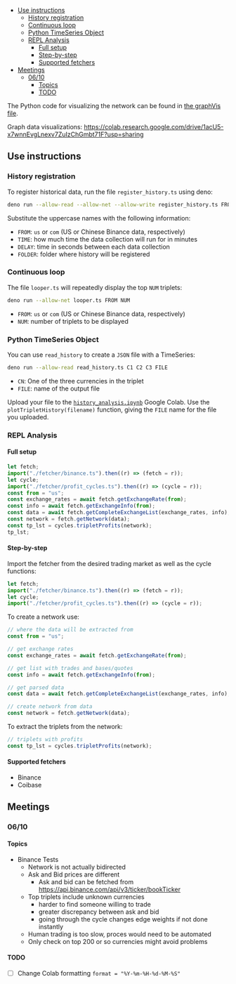 - [Use instructions](#use-instructions)
  - [History registration](#history-registration)
  - [Continuous loop](#continuous-loop)
  - [Python TimeSeries Object](#python-timeseries-object)
  - [REPL Analysis](#repl-analysis)
    - [Full setup](#full-setup)
    - [Step-by-step](#step-by-step)
    - [Supported fetchers](#supported-fetchers)
- [Meetings](#meetings)
  - [06/10](#0610)
    - [Topics](#topics)
    - [TODO](#todo)

The Python code for visualizing the network can be found in [the graphVis file](graphVis.py).

Graph data visualizations: https://colab.research.google.com/drive/1acU5-x7wnnEvgLnexv7ZuIzChGmbt71F?usp=sharing

## Use instructions

### History registration

To register historical data, run the file `register_history.ts` using deno:

```bash
deno run --allow-read --allow-net --allow-write register_history.ts FROM TIME DELAY FOLDER
```

Substitute the uppercase names with the following information:

- `FROM`: `us` or `com` (US or Chinese Binance data, respectively)
- `TIME`: how much time the data collection will run for in minutes
- `DELAY`: time in seconds between each data collection
- `FOLDER`: folder where history will be registered

### Continuous loop

The file `looper.ts` will repeatedly display the top `NUM` triplets:

```bash
deno run --allow-net looper.ts FROM NUM
```

- `FROM`: `us` or `com` (US or Chinese Binance data, respectively)
- `NUM`: number of triplets to be displayed

### Python TimeSeries Object

You can use `read_history` to create a `JSON` file with a TimeSeries:

```bash
deno run --allow-read read_history.ts C1 C2 C3 FILE
```

- `CN`: One of the three currencies in the triplet
- `FILE`: name of the output file

Upload your file to the [`history_analysis.ipynb`](https://colab.research.google.com/drive/1xyZX4Gi8U42H3BpiDe1jkxFT48d5Civ0#scrollTo=DHHEC3z8Cz7a) Google Colab.
Use the `plotTripletHistory(filename)` function, giving the `FILE` name for the file you uploaded.

### REPL Analysis

#### Full setup

```ts
let fetch;
import("./fetcher/binance.ts").then((r) => (fetch = r));
let cycle;
import("./fetcher/profit_cycles.ts").then((r) => (cycle = r));
const from = "us";
const exchange_rates = await fetch.getExchangeRate(from);
const info = await fetch.getExchangeInfo(from);
const data = await fetch.getCompleteExchangeList(exchange_rates, info);
const network = fetch.getNetwork(data);
const tp_lst = cycles.tripletProfits(network);
tp_lst;
```

#### Step-by-step

Import the fetcher from the desired trading market as well as the cycle functions:

```ts
let fetch;
import("./fetcher/binance.ts").then((r) => (fetch = r));
let cycle;
import("./fetcher/profit_cycles.ts").then((r) => (cycle = r));
```

To create a network use:

```ts
// where the data will be extracted from
const from = "us";

// get exchange rates
const exchange_rates = await fetch.getExchangeRate(from);

// get list with trades and bases/quotes
const info = await fetch.getExchangeInfo(from);

// get parsed data
const data = await fetch.getCompleteExchangeList(exchange_rates, info);

// create network from data
const network = fetch.getNetwork(data);
```

To extract the triplets from the network:

```ts
// triplets with profits
const tp_lst = cycles.tripletProfits(network);
```

#### Supported fetchers

- Binance
- Coibase

## Meetings

### 06/10

#### Topics

- Binance Tests
  - Network is not actually bidirected
  - Ask and Bid prices are different
    - Ask and bid can be fetched from https://api.binance.com/api/v3/ticker/bookTicker
  - Top triplets include unknown currencies
    - harder to find someone willing to trade
    - greater discrepancy between ask and bid
    - going through the cycle changes edge weights if not done instantly
  - Human trading is too slow, proces would need to be automated
  - Only check on top 200 or so currencies might avoid problems

#### TODO

- [ ] Change Colab formatting `format = "%Y-%m-%H-%d-%M-%S"`
